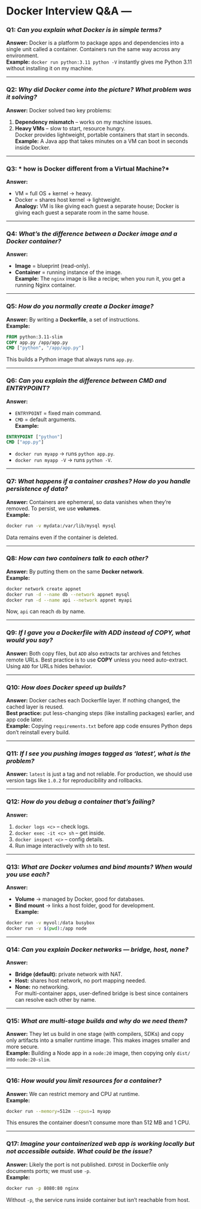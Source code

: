 # Docker Interview Q&A — 


### Q1: *Can you explain what Docker is in simple terms?*  
**Answer:** Docker is a platform to package apps and dependencies into a single unit called a container. Containers run the same way across any environment.  
**Example:** `docker run python:3.11 python -V` instantly gives me Python 3.11 without installing it on my machine.

---

### Q2: *Why did Docker come into the picture? What problem was it solving?*  
**Answer:** Docker solved two key problems:  
1. **Dependency mismatch** – works on my machine issues.  
2. **Heavy VMs** – slow to start, resource hungry.  
Docker provides lightweight, portable containers that start in seconds.  
**Example:** A Java app that takes minutes on a VM can boot in seconds inside Docker.

---

### Q3: * how is Docker different from a Virtual Machine?*  
**Answer:**  
- VM = full OS + kernel → heavy.  
- Docker = shares host kernel → lightweight.  
**Analogy:** VM is like giving each guest a separate house; Docker is giving each guest a separate room in the same house.

---

### Q4: *What’s the difference between a Docker image and a Docker container?*  
**Answer:**  
- **Image** = blueprint (read-only).  
- **Container** = running instance of the image.  
**Example:** The `nginx` image is like a recipe; when you run it, you get a running Nginx container.

---

### Q5: *How do you normally create a Docker image?*  
**Answer:** By writing a **Dockerfile**, a set of instructions.  
**Example:**  
```dockerfile
FROM python:3.11-slim
COPY app.py /app/app.py
CMD ["python", "/app/app.py"]
```
This builds a Python image that always runs `app.py`.

---

### Q6: *Can you explain the difference between CMD and ENTRYPOINT?*  
**Answer:**  
- `ENTRYPOINT` = fixed main command.  
- `CMD` = default arguments.  
**Example:**  
```dockerfile
ENTRYPOINT ["python"]
CMD ["app.py"]
```
- `docker run myapp` → runs `python app.py`.  
- `docker run myapp -V` → runs `python -V`.

---

### Q7: *What happens if a container crashes? How do you handle persistence of data?*  
**Answer:** Containers are ephemeral, so data vanishes when they’re removed. To persist, we use **volumes**.  
**Example:**  
```bash
docker run -v mydata:/var/lib/mysql mysql
```
Data remains even if the container is deleted.

---

### Q8: *How can two containers talk to each other?*  
**Answer:** By putting them on the same **Docker network**.  
**Example:**  
```bash
docker network create appnet
docker run -d --name db --network appnet mysql
docker run -d --name api --network appnet myapi
```
Now, `api` can reach `db` by name.

---

### Q9: *If I gave you a Dockerfile with ADD instead of COPY, what would you say?*  
**Answer:** Both copy files, but `ADD` also extracts tar archives and fetches remote URLs. Best practice is to use **COPY** unless you need auto-extract. Using `ADD` for URLs hides behavior.

---

### Q10: *How does Docker speed up builds?*  
**Answer:** Docker caches each Dockerfile layer. If nothing changed, the cached layer is reused.  
**Best practice:** put less-changing steps (like installing packages) earlier, and app code later.  
**Example:** Copying `requirements.txt` before app code ensures Python deps don’t reinstall every build.

---

### Q11: *If I see you pushing images tagged as ‘latest’, what is the problem?*  
**Answer:** `latest` is just a tag and not reliable. For production, we should use version tags like `1.0.2` for reproducibility and rollbacks.

---

### Q12: *How do you debug a container that’s failing?*  
**Answer:**  
1. `docker logs <c>` – check logs.  
2. `docker exec -it <c> sh` – get inside.  
3. `docker inspect <c>` – config details.  
4. Run image interactively with `sh` to test.

---

### Q13: *What are Docker volumes and bind mounts? When would you use each?*  
**Answer:**  
- **Volume** → managed by Docker, good for databases.  
- **Bind mount** → links a host folder, good for development.  
**Example:**  
```bash
docker run -v myvol:/data busybox
docker run -v $(pwd):/app node
```

---

### Q14: *Can you explain Docker networks — bridge, host, none?*  
**Answer:**  
- **Bridge (default):** private network with NAT.  
- **Host:** shares host network, no port mapping needed.  
- **None:** no networking.  
For multi-container apps, user-defined bridge is best since containers can resolve each other by name.

---

### Q15: *What are multi-stage builds and why do we need them?*  
**Answer:** They let us build in one stage (with compilers, SDKs) and copy only artifacts into a smaller runtime image. This makes images smaller and more secure.  
**Example:** Building a Node app in a `node:20` image, then copying only `dist/` into `node:20-slim`.

---

### Q16: *How would you limit resources for a container?*  
**Answer:** We can restrict memory and CPU at runtime.  
**Example:**  
```bash
docker run --memory=512m --cpus=1 myapp
```
This ensures the container doesn’t consume more than 512 MB and 1 CPU.

---

### Q17: *Imagine your containerized web app is working locally but not accessible outside. What could be the issue?*  
**Answer:** Likely the port is not published. `EXPOSE` in Dockerfile only documents ports; we must use `-p`.  
**Example:**  
```bash
docker run -p 8080:80 nginx
```
Without `-p`, the service runs inside container but isn’t reachable from host.

